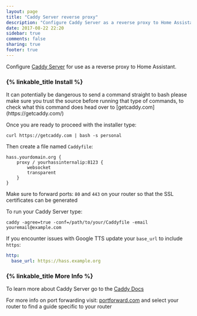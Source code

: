```yaml
---
layout: page
title: "Caddy Server reverse proxy"
description: "Configure Caddy Server as a reverse proxy to Home Assistant."
date: 2017-08-22 22:20
sidebar: true
comments: false
sharing: true
footer: true
---
```


Configure [Caddy Server](https://caddyserver.com/) for use as a reverse proxy to Home Assistant.
### {% linkable_title Install %}

<p class='note warning'>
It can potentially be dangerous to send a command straight to bash please make sure you trust the source before running that type of commands, to check what this command does head over to [getcaddy.com](https://getcaddy.com/)
</p>

Once you are ready to proceed with the installer type:
```
curl https://getcaddy.com | bash -s personal
```

 
Then create a file named ``Caddyfile``:
```
hass.yourdomain.org {
    proxy / yourhassinternalip:8123 {
        websocket
        transparent
    }
}
```

Make sure to forward ports: `80` and `443` on your router so that the SSL certificates can be generated

To run your Caddy Server type:
```
caddy -agree=true -conf=/path/to/your/Caddyfile -email youremail@example.com
```
If you encounter issues with Google TTS update your ``base_url`` to include ``https``:
```yaml
http:
  base_url: https://hass.example.org
```
### {% linkable_title More Info %}
To learn more about Caddy Server go to the [Caddy Docs](https://caddyserver.com/docs)

For more info on port forwarding visit: [portforward.com](https://portforward.com/router.htm) and select your router to find a guide specific to your router